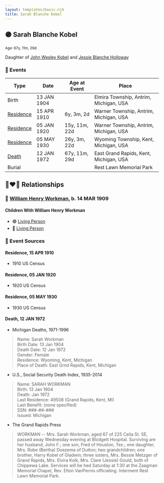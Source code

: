```yaml
---
layout: templates/basic.njk
title: Sarah Blanche Kobel
---
```

## 🟣 Sarah Blanche Kobel
<small>Age: 67y, 11m, 29d</small>

Daughter of [John Wesley Kobel](/people/2/24649136) and [Jessie Blanche Holloway](/people/2/29242864)

### 📆 Events

Type | Date | Age at Event | Place
------ | ------ | ------ | ------
Birth | 13 JAN 1904 |  | Elmira Township, Antrim, Michigan, USA
[Residence](#event-event-0) | 15 APR 1910 | 6y, 3m, 2d | Warner Township, Antrim, Michigan, USA
[Residence](#event-event-1) | 05 JAN 1920 | 15y, 11m, 22d | Warner Township, Antrim, Michigan, USA
[Residence](#event-event-2) | 05 MAY 1930 | 26y, 3m, 22d | Wyoming Township, Kent, Michigan, USA
[Death](#event-event-6) | 12 JAN 1972 | 67y, 11m, 29d | East Grand Rapids, Kent, Michigan, USA
Burial |  |  | Rest Lawn Memorial Park

## 👩‍❤️‍👨 Relationships

### 🔵 [William Henry Workman](/people/6/64556940), b. 14 MAR 1909

#### Children With William Henry Workman
* 🟣 [Living Person](/people/6/68599690)
* 🔵 [Living Person](/people/5/52114384)
### 📰 Event Sources

#### <a id="event-event-0"></a> Residence, 15 APR 1910
* 1910 US Census

#### <a id="event-event-1"></a> Residence, 05 JAN 1920
* 1920 US Census

#### <a id="event-event-2"></a> Residence, 05 MAY 1930
* 1930 US Census

#### <a id="event-event-6"></a> Death, 12 JAN 1972
* Michigan Deaths, 1971-1996
>   
  > Name:  Sarah Workman  
  > Birth Date: 13 Jan 1904  
  > Death Date: 12 Jan 1972  
  > Gender: Female  
  > Residence: Wyoming, Kent, Michigan  
  > Place of Death: East Grnd Rapids, Kent, Michigan
* U.S., Social Security Death Index, 1935-2014
>   
  > Name: SARAH WORKMAN  
  > Birth: 13 Jan 1904  
  > Death: Jan 1972  
  > Last Residence: 49508 (Grand Rapids, Kent, MI)  
  > Last Benefit: (none specified)  
  > SSN: ###-##-###  
  > Issued: Michigan
* The Grand Rapids Press
>   
  > WORKMAN -- Mrs. Sarah Workman, aged 67 of 225 Celia St. SE, passed away Wednesday evening at Blodgett Hospital. Surviving are her husband, John F.; one son, Fred of Houston, Tex.; one daughter, Mrs. Robe (Bertha) Doezema of Dutton; two grandchildren; one brother, Harry Kobel of Gladwin; three sisters, Mrs. Bessie Metzger of Grand Rapids, Mrs. Elvira Kolk, Mrs. Clare (Jessie) Gould, both of Chippewa Lake. Services will be hed Saturday at 1:30 at the Zaagman Memorial Chapel, Rev. Elton VanPernis officiating. Interment Rest Lawn Memorial Park.
